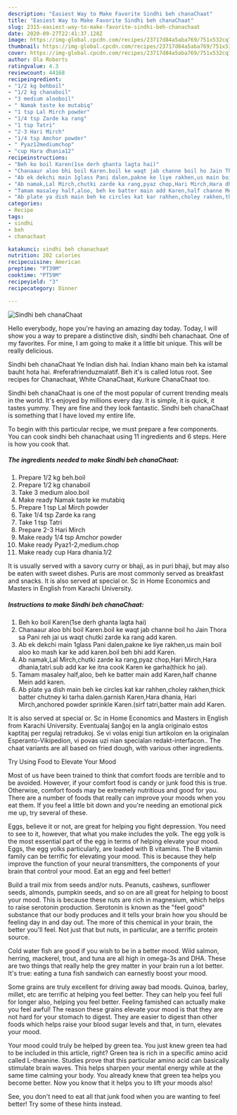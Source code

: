 ```yaml
---
description: "Easiest Way to Make Favorite Sindhi beh chanaChaat"
title: "Easiest Way to Make Favorite Sindhi beh chanaChaat"
slug: 2315-easiest-way-to-make-favorite-sindhi-beh-chanachaat
date: 2020-09-27T22:41:37.128Z
image: https://img-global.cpcdn.com/recipes/23717d84a5aba769/751x532cq70/sindhi-beh-chanachaat-recipe-main-photo.jpg
thumbnail: https://img-global.cpcdn.com/recipes/23717d84a5aba769/751x532cq70/sindhi-beh-chanachaat-recipe-main-photo.jpg
cover: https://img-global.cpcdn.com/recipes/23717d84a5aba769/751x532cq70/sindhi-beh-chanachaat-recipe-main-photo.jpg
author: Ola Roberts
ratingvalue: 4.3
reviewcount: 44168
recipeingredient:
- "1/2 kg behboil"
- "1/2 kg chanaboil"
- "3 medium alooboil"
- " Namak taste ke mutabiq"
- "1 tsp Lal Mirch powder"
- "1/4 tsp Zarde ka rang"
- "1 tsp Tatri"
- "2-3 Hari Mirch"
- "1/4 tsp Amchor powder"
- " Pyaz12mediumchop"
- "cup Hara dhania12"
recipeinstructions:
- "Beh ko boil Karen(1se derh ghanta lagta hai)"
- "Chanaaur aloo bhi boil Karen.boil ke waqt jab channe boil ho Jain Thora sa Pani reh jai us waqt chutki zarde ka rang add karen."
- "Ab ek dekchi main 1glass Pani dalen,pakne ke liye rakhen,us main boil aloo ko mash kar ke add karen.boil beh bhi add Karen."
- "Ab namak,Lal Mirch,chutki zarde ka rang,pyaz chop,Hari Mirch,Hara dhania,tatri.sub add kar ke itna cook Karen ke garha(thick ho jai)."
- "Tamam masaley half,aloo, beh ke batter main add Karen,half channe Mein add karen."
- "Ab plate ya dish main beh ke circles kat kar rahhen,choley rakhen,thick batter chutney ki tarha dalen.garnish Karen,Hara dhania, Hari Mirch,anchored powder sprinkle Karen.(sirf tatri,batter main add Karen."
categories:
- Recipe
tags:
- sindhi
- beh
- chanachaat

katakunci: sindhi beh chanachaat 
nutrition: 202 calories
recipecuisine: American
preptime: "PT39M"
cooktime: "PT59M"
recipeyield: "3"
recipecategory: Dinner

---
```



![Sindhi beh chanaChaat](https://img-global.cpcdn.com/recipes/23717d84a5aba769/751x532cq70/sindhi-beh-chanachaat-recipe-main-photo.jpg)

Hello everybody, hope you're having an amazing day today. Today, I will show you a way to prepare a distinctive dish, sindhi beh chanachaat. One of my favorites. For mine, I am going to make it a little bit unique. This will be really delicious.

Sindhi beh chanaChaat Ye Indian dish hai. Indian khano main beh ka istamal bauht hota hai. #referafrienduzmalatif. Beh it&#39;s is called lotus root. See recipes for Chanachaat, White ChanaChaat, Kurkure ChanaChaat too.

Sindhi beh chanaChaat is one of the most popular of current trending meals in the world. It's enjoyed by millions every day. It is simple, it is quick, it tastes yummy. They are fine and they look fantastic. Sindhi beh chanaChaat is something that I have loved my entire life.


To begin with this particular recipe, we must prepare a few components. You can cook sindhi beh chanachaat using 11 ingredients and 6 steps. Here is how you cook that.

<!--inarticleads1-->

##### The ingredients needed to make Sindhi beh chanaChaat:

1. Prepare 1/2 kg beh.boil
1. Prepare 1/2 kg chanaboil
1. Take 3 medium aloo.boil
1. Make ready  Namak taste ke mutabiq
1. Prepare 1 tsp Lal Mirch powder
1. Take 1/4 tsp Zarde ka rang
1. Take 1 tsp Tatri
1. Prepare 2-3 Hari Mirch
1. Make ready 1/4 tsp Amchor powder
1. Make ready  Pyaz1-2,medium.chop
1. Make ready cup Hara dhania.1/2


It is usually served with a savory curry or bhaji, as in puri bhaji, but may also be eaten with sweet dishes. Puris are most commonly served as breakfast and snacks. It is also served at special or. Sc in Home Economics and Masters in English from Karachi University. 

<!--inarticleads2-->

##### Instructions to make Sindhi beh chanaChaat:

1. Beh ko boil Karen(1se derh ghanta lagta hai)
1. Chanaaur aloo bhi boil Karen.boil ke waqt jab channe boil ho Jain Thora sa Pani reh jai us waqt chutki zarde ka rang add karen.
1. Ab ek dekchi main 1glass Pani dalen,pakne ke liye rakhen,us main boil aloo ko mash kar ke add karen.boil beh bhi add Karen.
1. Ab namak,Lal Mirch,chutki zarde ka rang,pyaz chop,Hari Mirch,Hara dhania,tatri.sub add kar ke itna cook Karen ke garha(thick ho jai).
1. Tamam masaley half,aloo, beh ke batter main add Karen,half channe Mein add karen.
1. Ab plate ya dish main beh ke circles kat kar rahhen,choley rakhen,thick batter chutney ki tarha dalen.garnish Karen,Hara dhania, Hari Mirch,anchored powder sprinkle Karen.(sirf tatri,batter main add Karen.


It is also served at special or. Sc in Home Economics and Masters in English from Karachi University. Eventualaj ŝanĝoj en la angla originalo estos kaptitaj per regulaj retradukoj. Se vi volas enigi tiun artikolon en la originalan Esperanto-Vikipedion, vi povas uzi nian specialan redakt-interfacon.. The chaat variants are all based on fried dough, with various other ingredients. 

Try Using Food to Elevate Your Mood


Most of us have been trained to think that comfort foods are terrible and to be avoided. However, if your comfort food is candy or junk food this is true. Otherwise, comfort foods may be extremely nutritious and good for you. There are a number of foods that really can improve your moods when you eat them. If you feel a little bit down and you're needing an emotional pick me up, try several of these.

Eggs, believe it or not, are great for helping you fight depression. You need to see to it, however, that what you make includes the yolk. The egg yolk is the most essential part of the egg in terms of helping elevate your mood. Eggs, the egg yolks particularly, are loaded with B vitamins. The B vitamin family can be terrific for elevating your mood. This is because they help improve the function of your neural transmitters, the components of your brain that control your mood. Eat an egg and feel better!

Build a trail mix from seeds and/or nuts. Peanuts, cashews, sunflower seeds, almonds, pumpkin seeds, and so on are all great for helping to boost your mood. This is because these nuts are rich in magnesium, which helps to raise serotonin production. Serotonin is known as the "feel good" substance that our body produces and it tells your brain how you should be feeling day in and day out. The more of this chemical in your brain, the better you'll feel. Not just that but nuts, in particular, are a terrific protein source.

Cold water fish are good if you wish to be in a better mood. Wild salmon, herring, mackerel, trout, and tuna are all high in omega-3s and DHA. These are two things that really help the grey matter in your brain run a lot better. It's true: eating a tuna fish sandwich can earnestly boost your mood. 

Some grains are truly excellent for driving away bad moods. Quinoa, barley, millet, etc are terrific at helping you feel better. They can help you feel full for longer also, helping you feel better. Feeling famished can actually make you feel awful! The reason these grains elevate your mood is that they are not hard for your stomach to digest. They are easier to digest than other foods which helps raise your blood sugar levels and that, in turn, elevates your mood.

Your mood could truly be helped by green tea. You just knew green tea had to be included in this article, right? Green tea is rich in a specific amino acid called L-theanine. Studies prove that this particular amino acid can basically stimulate brain waves. This helps sharpen your mental energy while at the same time calming your body. You already knew that green tea helps you become better. Now you know that it helps you to lift your moods also!

See, you don't need to eat all that junk food when you are wanting to feel better! Try  some  of  these  hints  instead.

